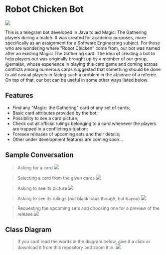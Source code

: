 
# Robot Chicken Bot

![](https://raw.githubusercontent.com/akirakotsugai/mtg-chatbot-java-mvc/d37ab22d3559b81e6e9618f8244f006c26bd6e1c/images/22280.jpeg)


This is a telegram bot developed in Java to aid Magic: The Gathering players during a match. It was created for academic purposes, more specifically as an assignment for a Software Engineering subject.  For those who are wondering where "Robot Chicken" come from, our bot was named after an existing Magic: The Gathering card. The idea of creating a bot to help players out was originally brought up by a member of our group, @emaiax, whose experience in playing this card game and coming across conflicts among numerous cards suggested that something should be done to aid casual players in facing such a problem in the absence of a referee. On top of that, our bot can be useful in some other ways listed below.

## Features

- Find any "Magic: the Gathering" card of any set of cards;
- Basic card attributes provided by the bot;
- Possibility to see a card picture;
- Check out all official rulings belonging to a card whenever the players are trapped in a conflicting situation;
- Foresee releases of upcoming sets and their details;
- Other under development features are coming soon...

## Sample Conversation
> Asking for a card
![](https://raw.githubusercontent.com/akirakotsugai/mtg-chatbot-java-mvc/master/images/1_introduction_and_card_search.jpeg)

>Selecting a card from the given cards
![](https://raw.githubusercontent.com/akirakotsugai/mtg-chatbot-java-mvc/master/images/2_card_selected_info_received.jpeg)

>Asking to see its picture
![](https://raw.githubusercontent.com/akirakotsugai/mtg-chatbot-java-mvc/master/images/3_picture_button_pressed_and_picture_received.jpeg)

>Asking to see its rulings (not black lotus though, but bayou)
![](https://raw.githubusercontent.com/akirakotsugai/mtg-chatbot-java-mvc/master/images/4_rulings_button_pressed_and_rulings_received.jpeg)

>Requesting the upcoming sets and choosing one for a preview of the release
![](https://raw.githubusercontent.com/akirakotsugai/mtg-chatbot-java-mvc/master/images/5_upcoming_sets_shown_and_chosen_set_details_received.jpeg)


## Class Diagram

> If you cant read the words in the diagram below, give it a click or download it from this repository and zoom it in.
![](https://raw.githubusercontent.com/akirakotsugai/mtg-chatbot-java-mvc/master/images/robot_chicken_class_diagram.png)



